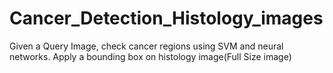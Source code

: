 # Cancer_Detection_Histology_images
Given a Query Image, check cancer regions using SVM and neural networks. Apply a bounding box on histology image(Full Size image)
